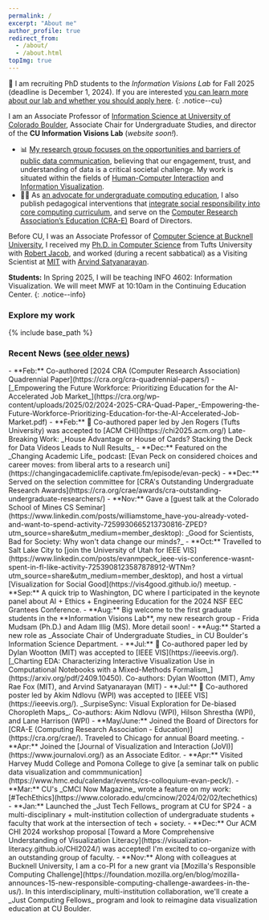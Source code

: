 ```yaml
---
permalink: /
excerpt: "About me"
author_profile: true
redirect_from: 
  - /about/
  - /about.html
topImg: true
---
```


📣  I am recruiting PhD students to the _Information Visions Lab_ for Fall 2025 (deadline is  December 1, 2024). If you are interested [you can learn more about our lab and whether you should apply here](https://evanpeck.github.io/group/new-phd).
{: .notice--cu}

I am an Associate Professor of [Information Science at University of Colorado Boulder](https://www.colorado.edu/cmci/infoscience), Associate Chair for Undergraduate Studies, and director of the **CU Information Visions Lab** (_website soon!_).

- 📊 [My research group focuses on the opportunities and barriers of public data communication](/projects/publicVis), believing that our engagement, trust, and understanding of data is a critical societal challenge. My work is situated within the fields of [Human-Computer Interaction](https://www.interaction-design.org/literature/book/the-encyclopedia-of-human-computer-interaction-2nd-ed/human-computer-interaction-brief-intro) and [Information Visualization](https://www.interaction-design.org/literature/topics/information-visualization). 
- 🧑‍💻 As [an advocate for undergraduate computing education](/projects/undergrad), I also publish pedagogical interventions that [integrate social responsibility into core computing curriculum](/projects/responsibleCS), and serve on the [Computer Research Association’s Education (CRA-E)](https://cra.org/crae/) Board of Directors.

Before CU, I was an Associate Professor of [Computer Science at Bucknell University](https://www.bucknell.edu/academics/college-engineering/majors-departments/computer-science), I received my [Ph.D. in Computer Science](https://engineering.tufts.edu/cs/) from Tufts University with [Robert Jacob](http://www.cs.tufts.edu/~jacob/), and worked (during a recent sabbatical) as a Visiting Scientist at [MIT](http://vis.csail.mit.edu/) with [Arvind Satyanarayan](https://arvindsatya.com/).  

<!-- [Check out my student FAQ](/student-faq) if you have questions about meeting, about research, or about recommendation letters! -->

**Students:**  In Spring 2025, I will be teaching INFO 4602: Information Visualization. We will meet MWF at 10:10am in the Continuing Education Center. 
{: .notice--info}

### Explore my work

<link rel="stylesheet" href="{{ base_path }}/assets/css/pubstyle.css">
{% include base_path %}
<script src="{{ base_path }}/assets/js/projSettings.js"></script>
<script src="{{ base_path }}/assets/js/listpubs.js"></script>

<div id="projects"></div> 

### Recent News ([see older news](/archive/news))

<div markdown="1" class="news">
- **Feb:** Co-authored [2024 CRA (Computer Research Association) Quadrennial Paper](https://cra.org/cra-quadrennial-papers/) - [_Empowering the Future Workforce:
Prioritizing Education for the AI-Accelerated Job Market_](https://cra.org/wp-content/uploads/2025/02/2024-2025-CRA-Quad-Paper_-Empowering-the-Future-Workforce-Prioritizing-Education-for-the-AI-Accelerated-Job-Market.pdf)
- **Feb:** 🎉 Co-authored paper led by Jen Rogers (Tufts University) was accepted to [ACM CHI](https://chi2025.acm.org/) Late-Breaking Work: _House Advantage or House of Cards? Stacking the Deck for Data Videos Leads to Null Results_
- **Dec:** Featured on the _Changing Academic Life_ podcast: [Evan Peck on considered choices and career moves: from liberal arts to a research uni](https://changingacademiclife.captivate.fm/episode/evan-peck)
- **Dec:** Served on the selection committee for [CRA's Outstanding Undergraduate Research Awards](https://cra.org/crae/awards/cra-outstanding-undergraduate-researchers/)
- **Nov:** Gave a [guest talk at the Colorado School of Mines CS Seminar](https://www.linkedin.com/posts/williamstome_have-you-already-voted-and-want-to-spend-activity-7259930665213730816-ZPED?utm_source=share&utm_medium=member_desktop): _Good for Scientists, Bad for Society: Why won't data change our minds?_
- **Oct:** Travelled to Salt Lake City to [join the University of Utah for IEEE VIS](https://www.linkedin.com/posts/evanmpeck_ieee-vis-conference-wasnt-spent-in-fl-like-activity-7253908123587878912-WTNm?utm_source=share&utm_medium=member_desktop), and host a virtual [Visualization for Social Good](https://vis4good.github.io/) meetup. 
- **Sep:** A quick trip to Washington, DC where I participated in the keynote panel about AI + Ethics + Engineering Education for the 2024 NSF EEC Grantees Conference. 
- **Aug:** Big welcome to the first graduate students in the **Information Visions Lab**, my new research group - Frida Mudsam (Ph.D.) and Adam Illig (MS). More detail soon!
- **Aug:** Started a new role as _Associate Chair of Undergraduate Studies_ in CU Boulder's Information Science Department. 
- **Jul:** 🎉 Co-authored paper led by Dylan Wootton (MIT) was accepted to [IEEE VIS](https://ieeevis.org/). [_Charting EDA: Characterizing Interactive Visualization Use in Computational Notebooks with a Mixed-Methods Formalism_](https://arxiv.org/pdf/2409.10450). Co-authors: Dylan Wootton (MIT), Amy Rae Fox (MIT), and Arvind Satyanarayan (MIT)
- **Jul:** 🎉 Co-authored poster led by Akim Ndlovu (WPI) was accepted to [IEEE VIS](https://ieeevis.org/). _SurpiseSync: Visual Exploration for De-biased Choropleth Maps_. Co-authors: Akim Ndlovu (WPI), Hilson Shrestha (WPI), and Lane Harrison (WPI)
- **May/June:** Joined the Board of Directors for [CRA-E (Computing Research Association - Education)](https://cra.org/crae/). Traveled to Chicago for annual Board meeting. 
- **Apr:** Joined the [Journal of Visualization and Interaction (JoVI)](https://www.journalovi.org/) as an Associate Editor. 
- **Apr:** Visited Harvey Mudd College and Pomona College to give [a seminar talk on public data visualization and commmunication](https://www.hmc.edu/calendar/events/cs-colloquium-evan-peck/). 
- **Mar:** CU's _CMCI Now Magazine_ wrote a feature on my work: [#TechEthics](https://www.colorado.edu/cmcinow/2024/02/02/techethics)
- **Jan:** Launched the _Just Tech Fellows_ program at CU for SP24 - a multi-disciplinary + mult-institution collection of undergraduate students + faculty that work at the intersection of tech + society. 
- **Dec:** Our ACM CHI 2024 workshop proposal [Toward a More Comprehensive Understanding of Visualization Literacy](https://visualization-literacy.github.io/CHI2024/) was accepted! I'm excited to co-organize with an outstanding group of faculty. 
- **Nov:** Along with colleagues at Bucknell University, I am a co-PI for a new grant via [Mozilla's Responsible Computing Challenge](https://foundation.mozilla.org/en/blog/mozilla-announces-15-new-responsible-computing-challenge-awardees-in-the-us/). In this interdisciplinary, multi-institution collaboration, we'll create a _Just Computing Fellows_ program and look to reimagine data visualization education at CU Boulder. 

</div>
